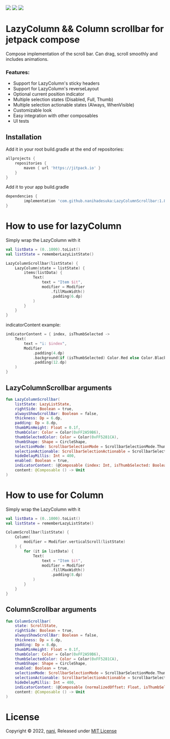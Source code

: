 [![](https://jitpack.io/v/nanihadesuka/LazyColumnScrollbar.svg)](https://jitpack.io/#nanihadesuka/LazyColumnScrollbar)
[![](https://jitpack.io/v/nanihadesuka/LazyColumnScrollbar/month.svg)](https://jitpack.io/#nanihadesuka/LazyColumnScrollbar)
[![](https://github.com/nanihadesuka/LazyColumnScrollbar/actions/workflows/default.yml/badge.svg?branch=master)](https://github.com/nanihadesuka/LazyColumnScrollbar/commits/master)

# LazyColumn && Column scrollbar for jetpack compose

Compose implementation of the scroll bar. Can drag, scroll smoothly and includes animations.

### Features:
- Support for LazyColumn's sticky headers
- Support for LazyColumn's reverseLayout
- Optional current position indicator
- Multiple selection states (Disabled, Full, Thumb)
- Multiple selection actionable states (Always, WhenVisible)
- Customizable look
- Easy integration with other composables
- UI tests

## Installation

Add it in your root build.gradle at the end of  repositories:

```groovy
allprojects {
    repositories {
        maven { url 'https://jitpack.io' }
    }
}
```

Add it to your app build.gradle

```groovy
dependencies {
        implementation 'com.github.nanihadesuka:LazyColumnScrollbar:1.8.0'
}
```

# How to use for lazyColumn

Simply wrap the LazyColumn with it

```kotlin
val listData = (0..1000).toList()
val listState = rememberLazyListState()

LazyColumnScrollbar(listState) {
    LazyColumn(state = listState) {
        items(listData) {
            Text(
                text = "Item $it",
                modifier = Modifier
                    .fillMaxWidth()
                    .padding(6.dp)
            )
        }
    }
}
```

indicatorContent example:
```kotlin
indicatorContent = { index, isThumbSelected ->
    Text(
        text = "i: $index",
        Modifier
            .padding(4.dp)
            .background(if (isThumbSelected) Color.Red else Color.Black, CircleShape)
            .padding(12.dp)
    )
}
```

## LazyColumnScrollbar arguments

```kotlin
fun LazyColumnScrollbar(
    listState: LazyListState,
    rightSide: Boolean = true,
    alwaysShowScrollBar: Boolean = false,
    thickness: Dp = 6.dp,
    padding: Dp = 8.dp,
    thumbMinHeight: Float = 0.1f,
    thumbColor: Color = Color(0xFF2A59B6),
    thumbSelectedColor: Color = Color(0xFF5281CA),
    thumbShape: Shape = CircleShape,
    selectionMode: ScrollbarSelectionMode = ScrollbarSelectionMode.Thumb,
    selectionActionable: ScrollbarSelectionActionable = ScrollbarSelectionActionable.Always,
    hideDelayMillis: Int = 400,
    enabled: Boolean = true,
    indicatorContent: (@Composable (index: Int, isThumbSelected: Boolean) -> Unit)? = null,
    content: @Composable () -> Unit
)
```

# How to use for Column
Simply wrap the LazyColumn with it

```kotlin
val listData = (0..1000).toList()
val listState = rememberLazyListState()

ColumnScrollbar(listState) {
    Column(
        modifier = Modifier.verticalScroll(listState)
    ) {
        for (it in listData) {
            Text(
                text = "Item $it",
                modifier = Modifier
                    .fillMaxWidth()
                    .padding(8.dp)
            )
        }
    }
}
```

## ColumnScrollbar arguments

```kotlin
fun ColumnScrollbar(
    state: ScrollState,
    rightSide: Boolean = true,
    alwaysShowScrollBar: Boolean = false,
    thickness: Dp = 6.dp,
    padding: Dp = 8.dp,
    thumbMinHeight: Float = 0.1f,
    thumbColor: Color = Color(0xFF2A59B6),
    thumbSelectedColor: Color = Color(0xFF5281CA),
    thumbShape: Shape = CircleShape,
    enabled: Boolean = true,
    selectionMode: ScrollbarSelectionMode = ScrollbarSelectionMode.Thumb,
    selectionActionable: ScrollbarSelectionActionable = ScrollbarSelectionActionable.Always,
    hideDelayMillis: Int = 400,
    indicatorContent: (@Composable (normalizedOffset: Float, isThumbSelected: Boolean) -> Unit)? = null,
    content: @Composable () -> Unit
)
```

# License
Copyright © 2022, [nani](https://github.com/nanihadesuka), Released under [MIT License](LICENSE)
